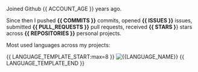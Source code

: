 Joined Github {{ ACCOUNT_AGE }} years ago.

Since then I pushed **{{ COMMITS }}** commits, opened **{{ ISSUES }}** issues, submitted **{{ PULL_REQUESTS }}** pull requests, received **{{ STARS }**} stars across **{{ REPOSITORIES }}** personal projects.

Most used languages across my projects:

{{ LANGUAGE_TEMPLATE_START:max=8 }}
![{{LANGUAGE_NAME}}](https://img.shields.io/static/v1?style=flat-square&label=%E2%A0%80&color=555&labelColor={{LANGUAGE_COLOR:uri}}&message={{LANGUAGE_NAME:uri}}%EF%B8%B1{{LANGUAGE_PERCENT:uri}}%25)
{{ LANGUAGE_TEMPLATE_END }}
